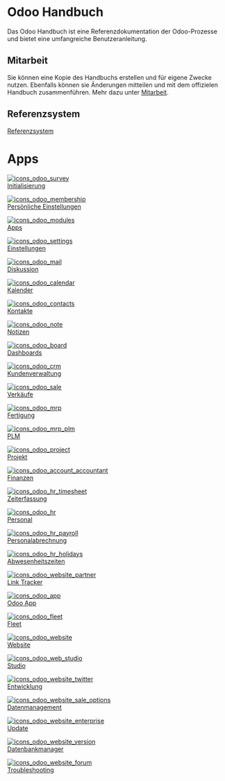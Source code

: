 # Odoo Handbuch

Das Odoo Handbuch ist eine Referenzdokumentation der Odoo-Prozesse und bietet eine umfangreiche Benutzeranleitung.

## Mitarbeit

Sie können eine Kopie des Handbuchs erstellen und für eigene Zwecke nutzen. Ebenfalls können sie Änderungen mitteilen und mit dem offizielen Handbuch zusammenführen. Mehr dazu unter [Mitarbeit](Mitarbeit.md).

## Referenzsystem

[Referenzsystem](Referenzsystem.md)

# Apps

[![icons_odoo_survey](assets/icons_odoo_survey.png)  
Initialisierung](Initialisierung.md)

[![icons_odoo_membership](assets/icons_odoo_membership.png)  
Persönliche Einstellungen](Pers%C3%B6nliche-Einstellungen.md)

[![icons_odoo_modules](assets/icons_odoo_modules.png)  
Apps](Apps.md)

[![icons_odoo_settings](assets/icons_odoo_settings.png)  
Einstellungen](Einstellungen.md)

[![icons_odoo_mail](assets/icons_odoo_mail.png)  
Diskussion](Diskussion.md)

[![icons_odoo_calendar](assets/icons_odoo_calendar.png)  
Kalender](assets/Kalender.md)

[![icons_odoo_contacts](assets/icons_odoo_contacts.png)  
Kontakte](Kontakte.md)

[![icons_odoo_note](assets/icons_odoo_note.png)  
Notizen](Notizen.md)

[![icons_odoo_board](assets/icons_odoo_board.png)  
Dashboards](Dashboards.md)

[![icons_odoo_crm](assets/icons_odoo_crm.png)  
Kundenverwaltung](Kundenverwaltung.md)

[![icons_odoo_sale](assets/icons_odoo_sale.png)  
Verkäufe](Verk%C3%A4ufe.md)

[![icons_odoo_mrp](assets/icons_odoo_mrp.png)  
Fertigung](Fertigung.md)

[![icons_odoo_mrp_plm](assets/icons_odoo_mrp_plm.png)  
PLM](PLM.md)

[![icons_odoo_project](assets/icons_odoo_project.png)  
Projekt](Projekt.md)

[![icons_odoo_account_accountant](assets/icons_odoo_account_accountant.png)  
Finanzen](Finanzen.md)

[![icons_odoo_hr_timesheet](assets/icons_odoo_hr_timesheet.png)  
Zeiterfassung](Zeiterfassung.md)

[![icons_odoo_hr](assets/icons_odoo_hr.png)  
Personal](Personal.md)

[![icons_odoo_hr_payroll](assets/icons_odoo_hr_payroll.png)  
Personalabrechnung](Personalabrechnung.md)

[![icons_odoo_hr_holidays](assets/icons_odoo_hr_holidays.png)  
Abwesenheitszeiten](Abwesenheitszeiten.md)

[![icons_odoo_website_partner](assets/icons_odoo_website_partner.png)  
Link Tracker](Link%20Tracker.md)

[![icons_odoo_app](assets/icons_odoo_app.png)  
Odoo App](Odoo-App.md)

[![icons_odoo_fleet](assets/icons_odoo_fleet.png)  
Fleet](Fleet.md)

[![icons_odoo_website](assets/icons_odoo_website.png)  
Website](Website.md)

[![icons_odoo_web_studio](assets/icons_odoo_web_studio.png)  
Studio](Studio.md)

[![icons_odoo_website_twitter](assets/icons_odoo_website_twitter.png)  
Entwicklung](Entwicklung.md)

[![icons_odoo_website_sale_options](assets/icons_odoo_website_sale_options.png)  
Datenmanagement](Datenmanagement.md)

[![icons_odoo_website_enterprise](assets/icons_odoo_website_enterprise.png)  
Update](Update.md)

[![icons_odoo_website_version](assets/icons_odoo_website_version.png)  
Datenbankmanager](Datenbankmanager.md)

[![icons_odoo_website_forum](assets/icons_odoo_website_forum.png)  
Troubleshooting](Troubleshooting.md)